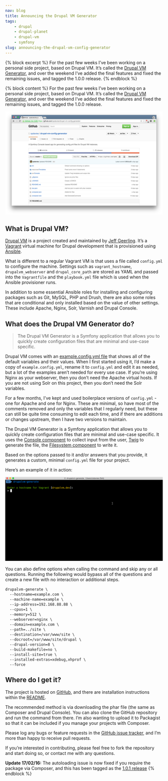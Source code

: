 ```yaml
---
nav: blog
title: Announcing the Drupal VM Generator
tags:
    - drupal
    - drupal-planet
    - drupal-vm
    - symfony
slug: announcing-the-drupal-vm-config-generator
---
```

{% block excerpt %}
For the past few weeks I’ve been working on a personal side project, based on Drupal VM. It’s called the [Drupal VM Generator](https://github.com/opdavies/drupal-vm-generator), and over the weekend I’ve added the final features and fixed the remaining issues, and tagged the 1.0.0 release.
{% endblock %}

{% block content %}
For the past few weeks I’ve been working on a personal side project, based on Drupal VM. It’s called the [Drupal VM Generator](https://github.com/opdavies/drupal-vm-generator), and over the weekend I’ve added the final features and fixed the remaining issues, and tagged the 1.0.0 release.

![](/assets/images/blog/drupalvm-generate-repo.png)

## What is Drupal VM?

[Drupal VM](http://www.drupalvm.com) is a project created and maintained by [Jeff Geerling](http://www.jeffgeerling.com). It’s a [Vagrant](http://www.vagrantup.com) virtual machine for Drupal development that is provisioned using [Ansible](https://www.ansible.com).

What is different to a regular Vagrant VM is that uses a file called `config.yml` to configure the machine. Settings such as `vagrant_hostname`, `drupalvm_webserver` and `drupal_core_path` are stored as YAML and passed into the `Vagrantfile` and the `playbook.yml` file which is used when the Ansible provisioner runs.

In addition to some essential Ansible roles for installing and configuring packages such as Git, MySQL, PHP and Drush, there are also some roles that are conditional and only installed based on the value of other settings. These include Apache, Nginx, Solr, Varnish and Drupal Console.

## What does the Drupal VM Generator do?

> The Drupal VM Generator is a Symfony application that allows you to quickly create configuration files that are minimal and use-case specific.

Drupal VM comes with an [example.config.yml file](https://github.com/geerlingguy/drupal-vm/blob/master/example.config.yml) that shows all of the default variables and their values. When I first started using it, I’d make a copy of `example.config.yml`, rename it to `config.yml` and edit it as needed, but a lot of the examples aren’t needed for every use case. If you’re using Nginx as your webserver, then you don’t need the Apache virtual hosts. If you are not using Solr on this project, then you don’t need the Solr variables.

For a few months, I’ve kept and used boilerplace versions of `config.yml` - one for Apache and one for Nginx. These are minimal, so have most of the comments removed and only the variables that I regularly need, but these can still be quite time consuming to edit each time, and if there are additions or changes upstream, then I have two versions to maintain.

The Drupal VM Generator is a Symfony application that allows you to quickly create configuration files that are minimal and use-case specific. It uses the [Console component](http://symfony.com/doc/current/components/console/introduction.html) to collect input from the user, [Twig](http://twig.sensiolabs.org) to generate the file, the [Filesystem component](http://symfony.com/doc/current/components/filesystem/introduction.html) to write it.

Based on the options passed to it and/or answers that you provide, it generates a custom, minimal `config.yml` file for your project.

Here’s an example of it in action:

!['An animated gif showing the interaction process and the resulting config.yml file'](/assets/images/blog/drupalvm-generate-example-2.gif)

You can also define options when calling the command and skip any or all questions. Running the following would bypass all of the questions and create a new file with no interaction or additional steps.

```
drupalvm-generate \
  --hostname=example.com \
  --machine-name=example \
  --ip-address=192.168.88.88 \
  --cpus=1 \
  --memory=512 \
  --webserver=nginx \
  --domain=example.com \
  --path=../site \
  --destination=/var/www/site \
  --docroot=/var/www/site/drupal \
  --drupal-version=8 \
  --build-makefile=no \
  --install-site=true \
  --installed-extras=xdebug,xhprof \
  --force
```

## Where do I get it?

The project is hosted on [GitHub](https://github.com/opdavies/drupal-vm-generator), and there are installation instructions within the [README](https://github.com/opdavies/drupal-vm-generator/blob/master/README.md#installation).

The recommended method is via downloading the phar file (the same as Composer and Drupal Console). You can also clone the GitHub repository and run the command from there. I’m also wanting to upload it to Packagist so that it can be included if you manage your projects with Composer.

Please log any bugs or feature requests in the [GitHub issue tracker](https://github.com/opdavies/drupal-vm-generator/issues), and I’m more than happy to receive pull requests.

If you’re interested in contributing, please feel free to fork the repository and start doing so, or contact me with any questions.

__Update 17/02/16:__ The autoloading issue is now fixed if you require the package via Composer, and this has been tagged as the [1.0.1 release](https://github.com/opdavies/drupal-vm-generator/releases/tag/1.0.1)
{% endblock %}
